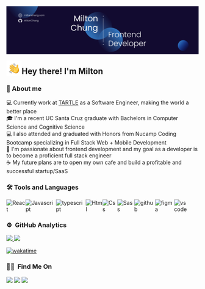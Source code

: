 <img src="https://github.com/MiltonChung/MiltonChung/blob/main/Milton%20Chung.png">

<img src="https://github.com/AVS1508/AVS1508/blob/master/assets/Hand%20Wave.gif" width='40' align="left"><h2>Hey there! I'm Milton</h2>

### 🐬&nbsp;About me

💻&nbsp;Currently work at <a href="https://tartle.co/" target='_blank'>TARTLE</a> as a Software Engineer, making the world a better place \
🎓&nbsp;I'm a recent UC Santa Cruz graduate with Bachelors in Computer Science and Cognitive Science \
💻&nbsp;I also attended and graduated with Honors from Nucamp Coding Bootcamp specializing in Full Stack Web + Mobile Development \
🎯&nbsp;I'm passionate about frontend development and my goal as a developer is to become a proficient full stack engineer \
☕&nbsp;My future plans are to open my own cafe and build a profitable and successful startup/SaaS


### 🛠&nbsp;Tools and Languages
<div style='display: flex; align-content: center'/>
  <img src="https://img.shields.io/badge/-React-black?style=flat-square&logo=react" alt='React'> 
  <img src="https://img.shields.io/badge/-JavaScript-black?style=flat-square&logo=javascript" alt='Javascript'> 
  <img src="https://img.shields.io/badge/-TypeScript-black?style=flat-square&logo=typescript" alt='typescript'> 
  <img src="https://img.shields.io/badge/-HTML-black?style=flat-square&logo=html5" alt='Html'> 
  <img src="https://img.shields.io/badge/-CSS-black?style=flat-square&logo=css3" alt='Css'> 
  <img src="https://img.shields.io/badge/-Sass-black?style=flat-square&logo=sass" alt='Sass'> 
  <img src="https://img.shields.io/badge/-GitHub-black?style=flat-square&logo=github" alt='github'> 
  <img src="https://img.shields.io/badge/-FIgma-black?style=flat-square&logo=figma" alt='figma'> 
  <img src="https://img.shields.io/badge/-Visual%20Studio%20Code-black?style=flat-square&logo=visual-studio-code&logoColor=007ACC" alt='vs code'> 
</div>
  
### ⚙️ &nbsp;GitHub Analytics

<a href="https://github.com/MiltonChung">
  <img height="180em" src="https://github-readme-stats-eight-theta.vercel.app/api?username=MiltonChung&show_icons=true&theme=algolia&include_all_commits=true&count_private=true"/>
  <img height="180em" src="https://github-readme-stats-eight-theta.vercel.app/api/top-langs/?username=MiltonChung&layout=compact&langs_count=8&theme=algolia"/>
</a>

[![wakatime](https://wakatime.com/badge/user/f19ee649-c2c8-41e0-ae9e-4352f51dcc9c.svg?style=for-the-badge)](https://wakatime.com/@f19ee649-c2c8-41e0-ae9e-4352f51dcc9c)



### 🤝🏻 &nbsp;Find Me On

<a href="https://miltonchung.com/"><img src="https://img.shields.io/badge/-miltonchung.com-321b8d?style=for-the-badge&logo=Google-Chrome&logoColor=white"/></a>
<a href="https://www.linkedin.com/in/miltonchung/"><img src="https://img.shields.io/badge/-Milton%20Chung-0077B5?style=for-the-badge&logo=Linkedin&logoColor=white"/></a>
<a href="mailto:miltonjchung@gmail.com"><img src="https://img.shields.io/badge/-miltonjchung@gmail.com-D14836?style=for-the-badge&logo=Gmail&logoColor=white"/></a>
















